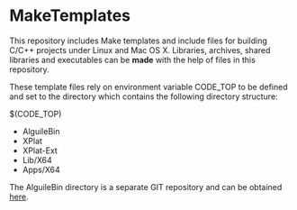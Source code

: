 # **MakeTemplates**
This repository includes Make templates and include files for building C/C++
projects under Linux and Mac OS X. Libraries, archives, shared libraries
and executables can be **made** with the help of files in this repository.

These template files rely on environment variable CODE_TOP to be defined
and set to the directory which contains the following directory structure:

$(CODE_TOP)
* AlguileBin
* XPlat
* XPlat-Ext
* Lib/X64
* Apps/X64

The AlguileBin directory is a separate GIT repository and can be obtained
[here](https://github.com/striverconniver/AlguileBin.git).

   

